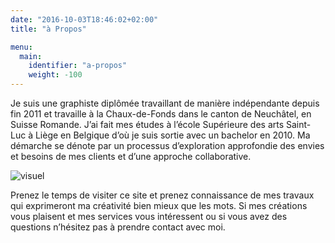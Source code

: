 ```yaml
---
date: "2016-10-03T18:46:02+02:00"
title: "à Propos"

menu:
  main:
    identifier: "a-propos"
    weight: -100
---
```


Je suis une graphiste diplômée travaillant de manière indépendante depuis fin 2011 et travaille à la Chaux-de-Fonds dans le canton de Neuchâtel, en Suisse Romande. J’ai fait mes études à l’école Supérieure des arts Saint-Luc à Liège en Belgique d’où je suis sortie avec un bachelor en 2010. Ma démarche se dénote par un processus d’exploration approfondie des envies et besoins de mes clients et d’une approche collaborative.

![visuel](/img/visuel-apropos.png)

Prenez le temps de visiter ce site et prenez connaissance de mes travaux qui exprimeront ma créativité bien mieux que les mots. Si mes créations vous plaisent et mes services vous intéressent ou si vous avez des questions n’hésitez pas à prendre contact avec moi.
